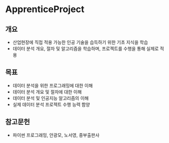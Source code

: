 # ApprenticeProject
## 개요
* 산업현장에 직접 적용 가능한 인공 기술을 습득하기 위한 기초 지식을 학습
* 데이터 분석 개요, 절차 및 알고리즘을 학습하며, 프로젝트를 수행을 통해 실제로 적용
## 목표
* 데이터 분석을 위한 프로그래밍에 대한 이해
* 데이터 분석 개요 및 절차에 대한 이해
* 데이터 분석 및 인공지능 알고리즘의 이해
* 실제 데이터 분석 프로젝트 수행 능력 함양

## 참고문헌
* 파이썬 프로그래밍, 안광모, 노서영, 중부출판사
